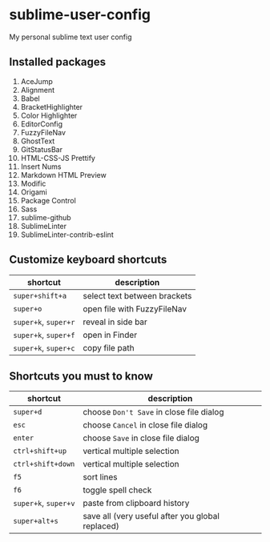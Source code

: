 # sublime-user-config
My personal sublime text user config

## Installed packages
1. AceJump
1. Alignment
1. Babel
1. BracketHighlighter
1. Color Highlighter
1. EditorConfig
1. FuzzyFileNav
1. GhostText
1. GitStatusBar
1. HTML-CSS-JS Prettify
1. Insert Nums
1. Markdown HTML Preview
1. Modific
1. Origami
1. Package Control
1. Sass
1. sublime-github
1. SublimeLinter
1. SublimeLinter-contrib-eslint

## Customize keyboard shortcuts

| shortcut | description |
|----------|-------------|
|`super+shift+a`|select text between brackets|
|`super+o`|open file with FuzzyFileNav|
|`super+k`, `super+r`|reveal in side bar|
|`super+k`, `super+f`|open in Finder|
|`super+k`, `super+c`|copy file path|

## Shortcuts you must to know

| shortcut | description |
|----------|-------------|
|`super+d`|choose `Don't Save` in close file dialog|
|`esc`|choose `Cancel` in close file dialog|
|`enter`|choose `Save` in close file dialog|
|`ctrl+shift+up`|vertical multiple selection|
|`ctrl+shift+down`|vertical multiple selection|
|`f5`|sort lines|
|`f6`|toggle spell check|
|`super+k`, `super+v`|paste from clipboard history|
|`super+alt+s`|save all (very useful after you global replaced)|
